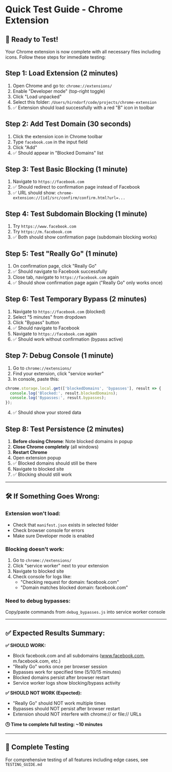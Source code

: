 # Quick Test Guide - Chrome Extension

## 🚀 Ready to Test!

Your Chrome extension is now complete with all necessary files including icons. Follow these steps for immediate testing:

## Step 1: Load Extension (2 minutes)

1. Open Chrome and go to: `chrome://extensions/`
2. Enable "Developer mode" (top-right toggle)
3. Click "Load unpacked"
4. Select this folder: `/Users/hirndorf/code/projects/chrome-extension`
5. ✅ Extension should load successfully with a red "B" icon in toolbar

## Step 2: Add Test Domain (30 seconds)

1. Click the extension icon in Chrome toolbar
2. Type `facebook.com` in the input field
3. Click "Add"
4. ✅ Should appear in "Blocked Domains" list

## Step 3: Test Basic Blocking (1 minute)

1. Navigate to `https://facebook.com`
2. ✅ Should redirect to confirmation page instead of Facebook
3. ✅ URL should show: `chrome-extension://[id]/src/confirm/confirm.html?url=...`

## Step 4: Test Subdomain Blocking (1 minute)

1. Try `https://www.facebook.com`
2. Try `https://m.facebook.com`
3. ✅ Both should show confirmation page (subdomain blocking works)

## Step 5: Test "Really Go" (1 minute)

1. On confirmation page, click "Really Go"
2. ✅ Should navigate to Facebook successfully
3. Close tab, navigate to `https://facebook.com` again
4. ✅ Should show confirmation page again ("Really Go" only works once)

## Step 6: Test Temporary Bypass (2 minutes)

1. Navigate to `https://facebook.com` (blocked)
2. Select "5 minutes" from dropdown
3. Click "Bypass" button
4. ✅ Should navigate to Facebook
5. Navigate to `https://facebook.com` again
6. ✅ Should work without confirmation (bypass active)

## Step 7: Debug Console (1 minute)

1. Go to `chrome://extensions/`
2. Find your extension, click "service worker"
3. In console, paste this:

```javascript
chrome.storage.local.get(['blockedDomains', 'bypasses'], result => {
  console.log('Blocked:', result.blockedDomains);
  console.log('Bypasses:', result.bypasses);
});
```

4. ✅ Should show your stored data

## Step 8: Test Persistence (2 minutes)

1. **Before closing Chrome**: Note blocked domains in popup
2. **Close Chrome completely** (all windows)
3. **Restart Chrome**
4. Open extension popup
5. ✅ Blocked domains should still be there
6. Navigate to blocked site
7. ✅ Blocking should still work

---

## 🛠️ If Something Goes Wrong:

### Extension won't load:

- Check that `manifest.json` exists in selected folder
- Check browser console for errors
- Make sure Developer mode is enabled

### Blocking doesn't work:

1. Go to `chrome://extensions/`
2. Click "service worker" next to your extension
3. Navigate to blocked site
4. Check console for logs like:
   - "Checking request for domain: facebook.com"
   - "Domain matches blocked domain: facebook.com"

### Need to debug bypasses:

Copy/paste commands from `debug_bypasses.js` into service worker console

---

## ✅ Expected Results Summary:

**✅ SHOULD WORK:**

- Block facebook.com and all subdomains (www.facebook.com, m.facebook.com, etc.)
- "Really Go" works once per browser session
- Bypasses work for specified time (5/10/15 minutes)
- Blocked domains persist after browser restart
- Service worker logs show blocking/bypass activity

**✅ SHOULD NOT WORK (Expected):**

- "Really Go" should NOT work multiple times
- Bypasses should NOT persist after browser restart
- Extension should NOT interfere with chrome:// or file:// URLs

**🕒 Time to complete full testing: ~10 minutes**

---

## 📝 Complete Testing

For comprehensive testing of all features including edge cases, see `TESTING_GUIDE.md`
